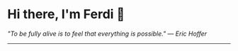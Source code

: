 <h1>Hi there, I'm Ferdi 👋</h1>

<p><em>
  "To be fully alive is to feel that everything is possible." — Eric Hoffer
</em></p>

---
